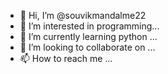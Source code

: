 - 👋 Hi, I’m @souvikmandalme22
- 👀 I’m interested in programming...
- 🌱 I’m currently learning python ...
- 💞️ I’m looking to collaborate on ...
- 📫 How to reach me ...

<!---
souvikmandalme22/souvikmandalme22 is a ✨ special ✨ repository because its `README.md` (this file) appears on your GitHub profile.
You can click the Preview link to take a look at your changes.
--->
